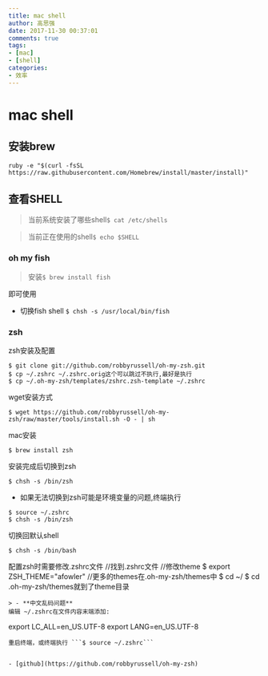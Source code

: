 ```yaml
---
title: mac shell
author: 高思强
date: 2017-11-30 00:37:01
comments: true
tags:
- [mac]
- [shell]
categories:
- 效率
---
```

# mac shell

## 安装brew
```
ruby -e "$(curl -fsSL https://raw.githubusercontent.com/Homebrew/install/master/install)"
```
## 查看SHELL
>当前系统安装了哪些shell```$ cat /etc/shells```

> 当前正在使用的shell```$ echo $SHELL```

### oh my fish
> 安装```$ brew install fish```

即可使用

- 切换fish shell
```$ chsh -s /usr/local/bin/fish```

### zsh
zsh安装及配置

```
$ git clone git://github.com/robbyrussell/oh-my-zsh.git
$ cp ~/.zshrc ~/.zshrc.orig这个可以跳过不执行,最好是执行
$ cp ~/.oh-my-zsh/templates/zshrc.zsh-template ~/.zshrc
```

wget安装方式
```
$ wget https://github.com/robbyrussell/oh-my-zsh/raw/master/tools/install.sh -O - | sh
```

mac安装
```
$ brew install zsh
```

安装完成后切换到zsh

```$ chsh -s /bin/zsh```

- 如果无法切换到zsh可能是环境变量的问题,终端执行

```
$ source ~/.zshrc
$ chsh -s /bin/zsh
```
切换回默认shell

```$ chsh -s /bin/bash```

配置zsh时需要修改.zshrc文件
//找到.zshrc文件
//修改theme
$ export ZSH_THEME="afowler"
//更多的themes在.oh-my-zsh/themes中
$ cd ~/
$ cd .oh-my-zsh/themes就到了theme目录
```
> - **中文乱码问题**
编辑 ~/.zshrc在文件内容末端添加:

```
export LC_ALL=en_US.UTF-8
export LANG=en_US.UTF-8
```
重启终端，或终端执行 ```$ source ~/.zshrc```


- [github](https://github.com/robbyrussell/oh-my-zsh)